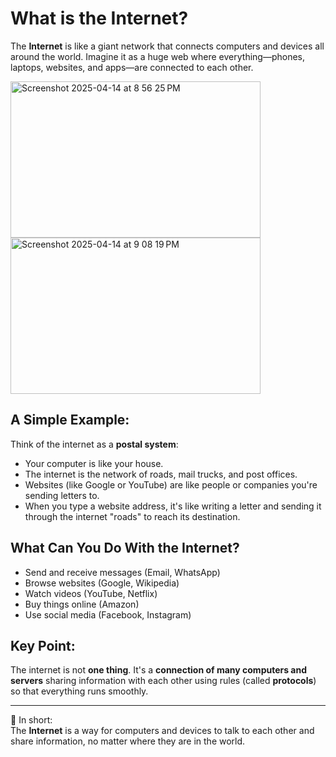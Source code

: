 # What is the Internet?

The **Internet** is like a giant network that connects computers and devices all around the world. Imagine it as a huge web where everything—phones, laptops, websites, and apps—are connected to each other.

<img width="400" height="250" alt="Screenshot 2025-04-14 at 8 56 25 PM" src="https://github.com/user-attachments/assets/0baebc7a-67e7-4244-bb2c-de559c32c3cb" />

<img width="400" height="250" alt="Screenshot 2025-04-14 at 9 08 19 PM" src="https://github.com/user-attachments/assets/e82dc152-1511-4431-9f44-2c9d79dca331" />



## A Simple Example:

Think of the internet as a **postal system**:
- Your computer is like your house.
- The internet is the network of roads, mail trucks, and post offices.
- Websites (like Google or YouTube) are like people or companies you're sending letters to.
- When you type a website address, it's like writing a letter and sending it through the internet "roads" to reach its destination.

## What Can You Do With the Internet?

- Send and receive messages (Email, WhatsApp)
- Browse websites (Google, Wikipedia)
- Watch videos (YouTube, Netflix)
- Buy things online (Amazon)
- Use social media (Facebook, Instagram)

## Key Point:

The internet is not **one thing**. It's a **connection of many computers and servers** sharing information with each other using rules (called **protocols**) so that everything runs smoothly.

---

🧠 In short:  
The **Internet** is a way for computers and devices to talk to each other and share information, no matter where they are in the world.


